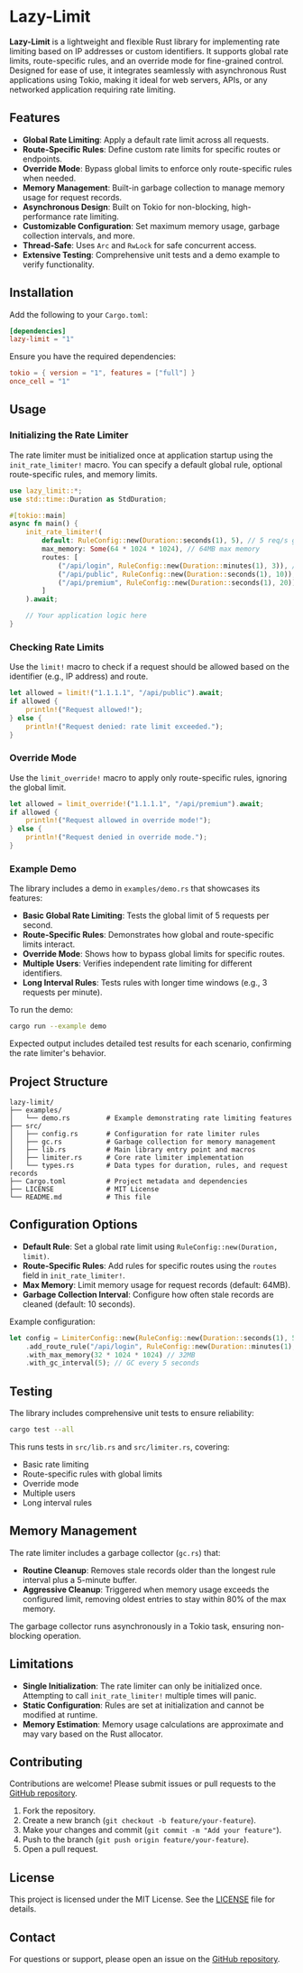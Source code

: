 # Lazy-Limit

**Lazy-Limit** is a lightweight and flexible Rust library for implementing rate limiting based on IP addresses or custom identifiers. It supports global rate limits, route-specific rules, and an override mode for fine-grained control. Designed for ease of use, it integrates seamlessly with asynchronous Rust applications using Tokio, making it ideal for web servers, APIs, or any networked application requiring rate limiting.

## Features

- **Global Rate Limiting**: Apply a default rate limit across all requests.
- **Route-Specific Rules**: Define custom rate limits for specific routes or endpoints.
- **Override Mode**: Bypass global limits to enforce only route-specific rules when needed.
- **Memory Management**: Built-in garbage collection to manage memory usage for request records.
- **Asynchronous Design**: Built on Tokio for non-blocking, high-performance rate limiting.
- **Customizable Configuration**: Set maximum memory usage, garbage collection intervals, and more.
- **Thread-Safe**: Uses `Arc` and `RwLock` for safe concurrent access.
- **Extensive Testing**: Comprehensive unit tests and a demo example to verify functionality.

## Installation

Add the following to your `Cargo.toml`:

```toml
[dependencies]
lazy-limit = "1"
```

Ensure you have the required dependencies:

```toml
tokio = { version = "1", features = ["full"] }
once_cell = "1"
```

## Usage

### Initializing the Rate Limiter

The rate limiter must be initialized once at application startup using the `init_rate_limiter!` macro. You can specify a default global rule, optional route-specific rules, and memory limits.

```rust
use lazy_limit::*;
use std::time::Duration as StdDuration;

#[tokio::main]
async fn main() {
    init_rate_limiter!(
        default: RuleConfig::new(Duration::seconds(1), 5), // 5 req/s globally
        max_memory: Some(64 * 1024 * 1024), // 64MB max memory
        routes: [
            ("/api/login", RuleConfig::new(Duration::minutes(1), 3)), // 3 req/min
            ("/api/public", RuleConfig::new(Duration::seconds(1), 10)), // 10 req/s
            ("/api/premium", RuleConfig::new(Duration::seconds(1), 20)), // 20 req/s
        ]
    ).await;

    // Your application logic here
}
```

### Checking Rate Limits

Use the `limit!` macro to check if a request should be allowed based on the identifier (e.g., IP address) and route.

```rust
let allowed = limit!("1.1.1.1", "/api/public").await;
if allowed {
    println!("Request allowed!");
} else {
    println!("Request denied: rate limit exceeded.");
}
```

### Override Mode

Use the `limit_override!` macro to apply only route-specific rules, ignoring the global limit.

```rust
let allowed = limit_override!("1.1.1.1", "/api/premium").await;
if allowed {
    println!("Request allowed in override mode!");
} else {
    println!("Request denied in override mode.");
}
```

### Example Demo

The library includes a demo in `examples/demo.rs` that showcases its features:

- **Basic Global Rate Limiting**: Tests the global limit of 5 requests per second.
- **Route-Specific Rules**: Demonstrates how global and route-specific limits interact.
- **Override Mode**: Shows how to bypass global limits for specific routes.
- **Multiple Users**: Verifies independent rate limiting for different identifiers.
- **Long Interval Rules**: Tests rules with longer time windows (e.g., 3 requests per minute).

To run the demo:

```bash
cargo run --example demo
```

Expected output includes detailed test results for each scenario, confirming the rate limiter's behavior.

## Project Structure

```plaintext
lazy-limit/
├── examples/
│   └── demo.rs         # Example demonstrating rate limiting features
├── src/
│   ├── config.rs       # Configuration for rate limiter rules
│   ├── gc.rs           # Garbage collection for memory management
│   ├── lib.rs          # Main library entry point and macros
│   ├── limiter.rs      # Core rate limiter implementation
│   └── types.rs        # Data types for duration, rules, and request records
├── Cargo.toml          # Project metadata and dependencies
├── LICENSE             # MIT License
└── README.md           # This file
```

## Configuration Options

- **Default Rule**: Set a global rate limit using `RuleConfig::new(Duration, limit)`.
- **Route-Specific Rules**: Add rules for specific routes using the `routes` field in `init_rate_limiter!`.
- **Max Memory**: Limit memory usage for request records (default: 64MB).
- **Garbage Collection Interval**: Configure how often stale records are cleaned (default: 10 seconds).

Example configuration:

```rust
let config = LimiterConfig::new(RuleConfig::new(Duration::seconds(1), 5))
    .add_route_rule("/api/login", RuleConfig::new(Duration::minutes(1), 3))
    .with_max_memory(32 * 1024 * 1024) // 32MB
    .with_gc_interval(5); // GC every 5 seconds
```

## Testing

The library includes comprehensive unit tests to ensure reliability:

```bash
cargo test --all
```

This runs tests in `src/lib.rs` and `src/limiter.rs`, covering:

- Basic rate limiting
- Route-specific rules with global limits
- Override mode
- Multiple users
- Long interval rules

## Memory Management

The rate limiter includes a garbage collector (`gc.rs`) that:

- **Routine Cleanup**: Removes stale records older than the longest rule interval plus a 5-minute buffer.
- **Aggressive Cleanup**: Triggered when memory usage exceeds the configured limit, removing oldest entries to stay within 80% of the max memory.

The garbage collector runs asynchronously in a Tokio task, ensuring non-blocking operation.

## Limitations

- **Single Initialization**: The rate limiter can only be initialized once. Attempting to call `init_rate_limiter!` multiple times will panic.
- **Static Configuration**: Rules are set at initialization and cannot be modified at runtime.
- **Memory Estimation**: Memory usage calculations are approximate and may vary based on the Rust allocator.

## Contributing

Contributions are welcome! Please submit issues or pull requests to the [GitHub repository](https://github.com/canmi21/lazy-limit).

1. Fork the repository.
2. Create a new branch (`git checkout -b feature/your-feature`).
3. Make your changes and commit (`git commit -m "Add your feature"`).
4. Push to the branch (`git push origin feature/your-feature`).
5. Open a pull request.

## License

This project is licensed under the MIT License. See the [LICENSE](LICENSE) file for details.

## Contact

For questions or support, please open an issue on the [GitHub repository](https://github.com/canmi21/lazy-limit).

